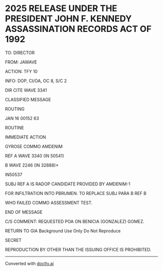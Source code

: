 # 2025 RELEASE UNDER THE PRESIDENT JOHN F. KENNEDY ASSASSINATION RECORDS ACT OF 1992

TO: DIRECTOR

FROM: JAWAVE

ACTION: TFY 10

INFO: DOP, CI/OA, OC 8, S/C 2

DIR CITE WAVE 3341

CLASSIFIED MESSAGE

ROUTING

JAN 16 00152 63

ROUTINE

IMMEDIATE ACTION

GYROSE COMMO AMDENIM

REF A WAVE 3340 (IN 50541)

B WAVE 2246 (IN 32888)×

IN50537

SUBJ REF A IS RADOP CANDIDATE PROVIDED BY AMDENIM-1

FOR INFILTRATION INTO PBRUMEN. TO REPLACE SUBJ PARA B REF B

WHO FAILED COMMO ASSESSMENT TEST.

END OF MESSAGE

C/S COMMENT: REQUESTED POA ON BENICIA (GONZALEZ) GOMEZ.

RETURN TO GIA Background Use Only Do Not Reproduce

SECRET

REPRODUCTION BY OTHER THAN THE ISSUING OFFICE IS PROHIBITED.


---
Converted with [doctly.ai](https://doctly.ai)
